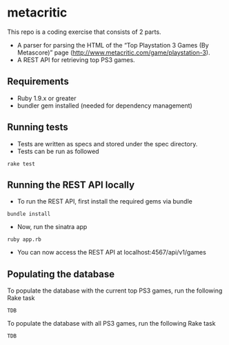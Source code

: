 # metacritic
This repo is a coding exercise that consists of 2 parts.
* A parser for parsing the HTML of the “Top Playstation 3 Games (By Metascore)” page (http://www.metacritic.com/game/playstation-3).
* A REST API for retrieving top PS3 games.

## Requirements
* Ruby 1.9.x or greater
* bundler gem installed (needed for dependency management)

## Running tests
* Tests are written as specs and stored under the spec directory.
* Tests can be run as followed
```
rake test
```

## Running the REST API locally
* To run the REST API, first install the required gems via bundle
```
bundle install
```
* Now, run the sinatra app
```
ruby app.rb
```
* You can now access the REST API at localhost:4567/api/v1/games

## Populating the database
To populate the database with the current top PS3 games, run the following Rake task
```
TDB
```
To populate the database with all PS3 games, run the following Rake task
```
TDB
```
